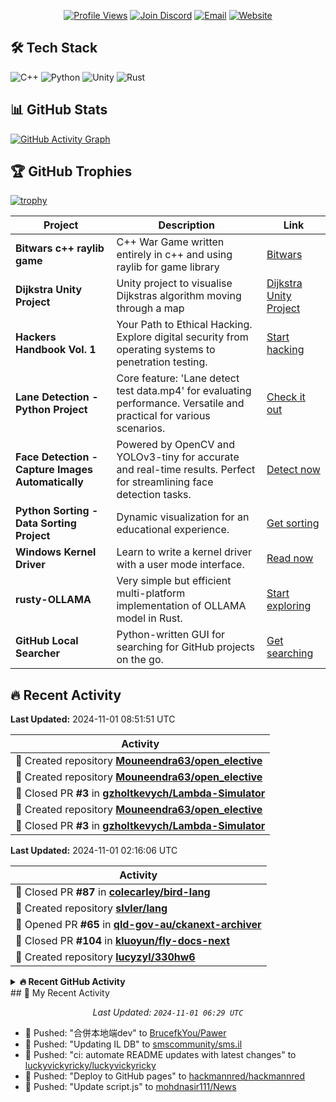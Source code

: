 <div align="center">

[![Profile Views](https://komarev.com/ghpvc/?username=mbn-code&style=flat-square&color=blueviolet)](https://github.com/mbn-code)
[![Join Discord](https://img.shields.io/discord/6qMBfyC9Hy?label=Join%20Discord&logo=discord&style=flat-square&color=5865F2)](https://discord.gg/6qMBfyC9Hy)
[![Email](https://img.shields.io/badge/Email-malthe@mbn--code.dk-ff5757?style=flat-square&logo=gmail&logoColor=white)](mailto:malthe@mbn-code.dk)
[![Website](https://img.shields.io/badge/Visit-My%20Website-1abc9c?style=flat-square)](https://mbn-code.dk)

</div>

## 🛠️ Tech Stack

![C++](https://img.shields.io/badge/-C++-00599C?style=flat-square&logo=c%2B%2B)
![Python](https://img.shields.io/badge/-Python-3776AB?style=flat-square&logo=python&logoColor=white)
![Unity](https://img.shields.io/badge/-Unity-000000?style=flat-square&logo=unity)
![Rust](https://img.shields.io/badge/-Rust-000000?style=flat-square&logo=rust)

## 📊 GitHub Stats

[![GitHub Activity Graph](https://github-readme-activity-graph.vercel.app/graph?username=mbn-code&theme=github-compact)](https://github.com/ashutosh00710/github-readme-activity-graph)

## 🏆 GitHub Trophies

[![trophy](https://github-profile-trophy.vercel.app/?username=mbn-code&theme=onedark)](https://github.com/ryo-ma/github-profile-trophy)

| **Project** | **Description** | **Link** |
| --- | --- | --- |
| **Bitwars c++ raylib game** | C++ War Game written entirely in c++ and using raylib for game library | [Bitwars](https://github.com/mbn-code/Bitwars) |
| **Dijkstra Unity Project** | Unity project to visualise Dijkstras algorithm moving through a map | [Dijkstra Unity Project](https://github.com/mbn-code/Dijkstra) |
| **Hackers Handbook Vol. 1** | Your Path to Ethical Hacking. Explore digital security from operating systems to penetration testing. | [Start hacking](https://github.com/mbn-code/Hackers-Handbook-Vol-1) |
| **Lane Detection - Python Project** | Core feature: 'Lane detect test data.mp4' for evaluating performance. Versatile and practical for various scenarios. | [Check it out](https://github.com/mbn-code/LaneDetectionPython) |
| **Face Detection - Capture Images Automatically** | Powered by OpenCV and YOLOv3-tiny for accurate and real-time results. Perfect for streamlining face detection tasks. | [Detect now](https://github.com/mbn-code/PhotoFaceDetect) |
| **Python Sorting - Data Sorting Project** | Dynamic visualization for an educational experience. | [Get sorting](https://github.com/mbn-code/PySort) |
| **Windows Kernel Driver** | Learn to write a kernel driver with a user mode interface. | [Read now](https://github.com/mbn-code/The-Kernel-Driver-Guide-External) |
| **rusty-OLLAMA** | Very simple but efficient multi-platform implementation of OLLAMA model in Rust. | [Start exploring](https://github.com/mbn-code/rusty-OLLAMA) |
| **GitHub Local Searcher** | Python-written GUI for searching for GitHub projects on the go. | [Get searching](https://github.com/mbn-code/GitSearch) |



## 🔥 Recent Activity

**Last Updated:** 2024-11-01 08:51:51 UTC

| Activity |
| --- |
| 📂 Created repository **[Mouneendra63/open_elective](https://github.com/Mouneendra63/open_elective)** |
| 📂 Created repository **[Mouneendra63/open_elective](https://github.com/Mouneendra63/open_elective)** |
| 🔀 Closed PR **#3** in **[gzholtkevych/Lambda-Simulator](https://github.com/gzholtkevych/Lambda-Simulator)** |
| 📂 Created repository **[Mouneendra63/open_elective](https://github.com/Mouneendra63/open_elective)** |
| 🔀 Closed PR **#3** in **[gzholtkevych/Lambda-Simulator](https://github.com/gzholtkevych/Lambda-Simulator)** |


**Last Updated:** 2024-11-01 02:16:06 UTC

| Activity |
| --- |
| 🔀 Closed PR **#87** in **[colecarley/bird-lang](https://github.com/colecarley/bird-lang)** |
| 📂 Created repository **[slvler/lang](https://github.com/slvler/lang)** |
| 🔀 Opened PR **#65** in **[qld-gov-au/ckanext-archiver](https://github.com/qld-gov-au/ckanext-archiver)** |
| 🔀 Closed PR **#104** in **[kluoyun/fly-docs-next](https://github.com/kluoyun/fly-docs-next)** |
| 📂 Created repository **[lucyzyl/330hw6](https://github.com/lucyzyl/330hw6)** |


<details>
<summary><b>🔥 Recent GitHub Activity</b></summary>

<div align='center'>

🕐 Last Updated: `2024-11-01 02:17 UTC`

</div>

<table>
<tr><td width='100%'>

▪️ 💻 Pushed code to [chaijunkin/awesome-stars](https://github.com/chaijunkin/awesome-stars)
▪️ 💻 Pushed code to [Douriann/RED_BIBLIO](https://github.com/Douriann/RED_BIBLIO)
▪️ 💻 Pushed code to [GuruCICDCanary-Beta/CICDCanary](https://github.com/GuruCICDCanary-Beta/CICDCanary)
▪️ 💻 Pushed code to [web3bio/data_service](https://github.com/web3bio/data_service)
▪️ 💻 Pushed code to [rwc3030/morphvox_studio_pro_1001](https://github.com/rwc3030/morphvox_studio_pro_1001)

</td></tr>
</table>

</details>
## 🎯 My Recent Activity

<div align='center'>

*Last Updated: `2024-11-01 06:29 UTC`*

</div>

- 🚀 Pushed: "合併本地端dev" to [BrucefkYou/Pawer](https://github.com/BrucefkYou/Pawer)
- 🚀 Pushed: "Updating IL DB" to [smscommunity/sms.il](https://github.com/smscommunity/sms.il)
- 🚀 Pushed: "ci: automate README updates with latest changes" to [luckyvickyricky/luckyvickyricky](https://github.com/luckyvickyricky/luckyvickyricky)
- 🚀 Pushed: "Deploy to GitHub pages" to [hackmannred/hackmannred](https://github.com/hackmannred/hackmannred)
- 🚀 Pushed: "Update script.js" to [mohdnasir111/News](https://github.com/mohdnasir111/News)
